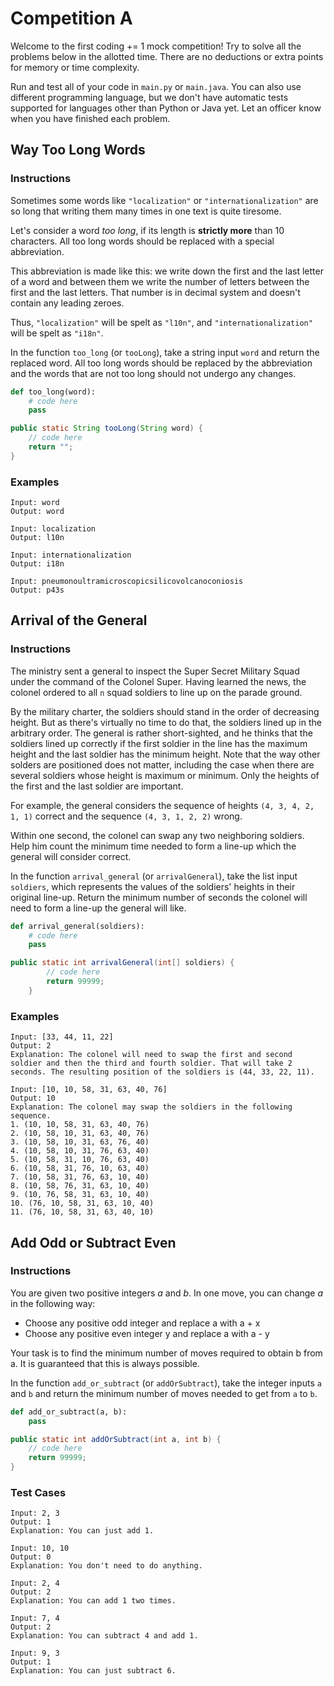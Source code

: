 # Competition A

Welcome to the first coding += 1 mock competition! Try to solve all the problems below in the allotted time. There are no deductions or extra points for memory or time complexity. 

Run and test all of your code in `main.py` or `main.java`. You can also use different programming language, but we don't have automatic tests supported for languages other than Python or Java yet. Let an officer know when you have finished each problem.

## Way Too Long Words
### Instructions
Sometimes some words like `"localization"` or `"internationalization"` are so long that writing them many times in one text is quite tiresome.

Let's consider a word *too long*, if its length is **strictly more** than 10 characters. All too long words should be replaced with a special abbreviation.

This abbreviation is made like this: we write down the first and the last letter of a word and between them we write the number of letters between the first and the last letters. That number is in decimal system and doesn't contain any leading zeroes.

Thus, `"localization"` will be spelt as `"l10n"`, and `"internationalization"` will be spelt as `"i18n"`.

In the function `too_long` (or `tooLong`), take a string input `word` and return the replaced word. All too long words should be replaced by the abbreviation and the words that are not too long should not undergo any changes.

``` python
def too_long(word):
    # code here
    pass
```

``` java
public static String tooLong(String word) {
    // code here
    return "";
}
```
### Examples

```
Input: word
Output: word
```
```
Input: localization
Output: l10n
```
```
Input: internationalization
Output: i18n
```
```
Input: pneumonoultramicroscopicsilicovolcanoconiosis
Output: p43s
```

## Arrival of the General
### Instructions
The ministry sent a general to inspect the Super Secret Military Squad under the command of the Colonel Super. Having learned the news, the colonel ordered to all `n` squad soldiers to line up on the parade ground.

By the military charter, the soldiers should stand in the order of decreasing height. But as there's virtually no time to do that, the soldiers lined up in the arbitrary order. The general is rather short-sighted, and he thinks that the soldiers lined up correctly if the first soldier in the line has the maximum height and the last soldier has the minimum height. Note that the way other solders are positioned does not matter, including the case when there are several soldiers whose height is maximum or minimum. Only the heights of the first and the last soldier are important.

For example, the general considers the sequence of heights `(4, 3, 4, 2, 1, 1)` correct and the sequence `(4, 3, 1, 2, 2)` wrong.

Within one second, the colonel can swap any two neighboring soldiers. Help him count the minimum time needed to form a line-up which the general will consider correct.

In the function `arrival_general` (or `arrivalGeneral`), take the list input `soldiers`, which represents the values of the soldiers' heights in their original line-up. Return the minimum number of seconds the colonel will need to form a line-up the general will like.

``` python
def arrival_general(soldiers):
    # code here
    pass
```

``` java
public static int arrivalGeneral(int[] soldiers) {
        // code here
        return 99999;
    }
```

### Examples
```
Input: [33, 44, 11, 22]
Output: 2
Explanation: The colonel will need to swap the first and second soldier and then the third and fourth soldier. That will take 2 seconds. The resulting position of the soldiers is (44, 33, 22, 11).
```

```
Input: [10, 10, 58, 31, 63, 40, 76]
Output: 10
Explanation: The colonel may swap the soldiers in the following sequence.
1. (10, 10, 58, 31, 63, 40, 76)
2. (10, 58, 10, 31, 63, 40, 76)
3. (10, 58, 10, 31, 63, 76, 40)
4. (10, 58, 10, 31, 76, 63, 40)
5. (10, 58, 31, 10, 76, 63, 40)
6. (10, 58, 31, 76, 10, 63, 40)
7. (10, 58, 31, 76, 63, 10, 40)
8. (10, 58, 76, 31, 63, 10, 40)
9. (10, 76, 58, 31, 63, 10, 40)
10. (76, 10, 58, 31, 63, 10, 40)
11. (76, 10, 58, 31, 63, 40, 10)
```

## Add Odd or Subtract Even
### Instructions
You are given two positive integers *a* and *b*. In one move, you can change *a* in the following way: 

- Choose any positive odd integer and replace a with a + x
- Choose any positive even integer y and replace a with a - y

Your task is to find the minimum number of moves required to obtain b from a. It is guaranteed that this is always possible.

In the function `add_or_subtract` (or `addOrSubtract`), take the integer inputs `a` and `b` and return the minimum number of moves needed to get from `a` to `b`.

``` python
def add_or_subtract(a, b):
    pass
```

``` java
public static int addOrSubtract(int a, int b) {
    // code here
    return 99999;
}
```
### Test Cases
```
Input: 2, 3
Output: 1
Explanation: You can just add 1.
```

```
Input: 10, 10
Output: 0
Explanation: You don't need to do anything.
```

```
Input: 2, 4
Output: 2
Explanation: You can add 1 two times.
```

```
Input: 7, 4
Output: 2
Explanation: You can subtract 4 and add 1.
```

```
Input: 9, 3
Output: 1
Explanation: You can just subtract 6.
```